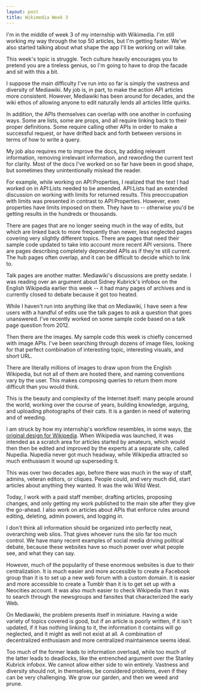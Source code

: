 ```yaml
---
layout: post
title: Wikimedia Week 3
---
```


I'm in the middle of week 3 of my internship with Wikimedia. I'm still working my way through the top 50 articles, but I'm getting faster. We've also started talking about what shape the app I'll be working on will take.

This week's topic is struggle. Tech culture heavily encourages you to pretend you are a tireless genius, so I'm going to have to drop the facade and sit with this a bit.

I suppose the main difficulty I've run into so far is simply the vastness and diversity of Mediawiki. My job is, in part, to make the action API articles more consistent. However, Mediawiki has been around for decades, and the wiki ethos of allowing anyone to edit naturally lends all articles little quirks. 

In addition, the APIs themselves can overlap with one another in confusing ways. Some are lists, some are props, and all require linking back to their proper definitions. Some require calling other APIs in order to make a successful request, or have drifted back and forth between versions in terms of how to write a query. 

My job also requires me to improve the docs, by adding relevant information, removing irrelevant information, and rewording the current text for clarity. Most of the docs I've worked on so far have been in good shape, but sometimes they unintentionally mislead the reader. 

For example, while working on API:Properties, I realized that the text I had worked on in API:Lists needed to be amended. API:Lists had an extended discussion on working with limits for returned results. This preoccupation with limits was presented in contrast to API:Properties. However, even properties have limits imposed on them. They have to -- otherwise you'd be getting results in the hundreds or thousands.

There are pages that are no longer seeing much in the way of edits, but which are linked back to more frequently than newer, less neglected pages covering very slightly different topics. There are pages that need their sample code updated to take into account more recent API versions. There are pages describing completely deprecated APIs as if they're still current. The hub pages often overlap, and it can be difficult to decide which to link to.

Talk pages are another matter. Mediawiki's discussions are pretty sedate. I was reading over an argument about Sidney Kubrick's infobox on the English Wikipedia earlier this week -- it had many pages of archives and is currently closed to debate because it got too heated.

While I haven't run into anything like that on Mediawiki, I have seen a few users with a handful of edits use the talk pages to ask a question that goes unanswered. I've recently worked on some sample code based on a talk page question from 2012.

Then there are the images. My sample code this week is chiefly concerned with image APIs. I've been searching through dozens of image files, looking for that perfect combination of interesting topic, interesting visuals, and short URL. 

There are literally millions of images to draw upon from the English Wikipedia, but not all of them are hosted there, and naming conventions vary by the user. This makes composing queries to return them more difficult than you would think.

This is the beauty and complexity of the Internet itself: many people around the world, working over the course of years, building knowledge, arguing, and uploading photographs of their cats. It is a garden in need of watering and of weeding.

I am struck by how my internship's workflow resembles, in some ways, [the original design for Wikipedia](https://en.wikipedia.org/wiki/Wikipedia#History). When Wikipedia was launched, it was intended as a scratch area for articles started by amateurs, which would then then be edited and improved by the  experts at a separate site, called Nupedia. Nupedia never got much headway, while Wikipedia attracted so much enthusiasm it wound up superseding it.

This was over two decades ago, before there was much in the way of staff, admins, veteran editors, or cliques. People could, and very much did, start articles about anything they wanted. It was the wiki Wild West. 

Today, I work with a paid staff member, drafting articles, proposing changes, and only getting my work published to the main site after they give the go-ahead. I also work on articles about APIs that enforce rules around editing, deleting, admin powers, and logging in.

I don't think all information should be organized into perfectly neat, overarching web silos. That gives whoever runs the silo far too much control. We have many recent examples of social media driving political debate, because these websites have so much power over what people see, and what they can say. 

However, much of the popularity of these enormous websites is due to their centralization. It is much easier and more accessible to create a Facebook group than it is to set up a new web forum with a custom domain. It is easier and more accessible to create a Tumblr than it is to get set up with a Neocities account. It was also much easier to check Wikipedia than it was to search through the newsgroups and fansites that characterized the early Web.

On Mediawiki, the problem presents itself in miniature. Having a wide variety of topics covered is good, but if an article is poorly written, if it isn't updated, if it has nothing linking to it, the information it contains will go neglected, and it might as well not exist at all. A combination of decentralized enthusiasm and more centralized maintainence seems ideal.

Too much of the former leads to information overload, while too much of the latter leads to deadlocks, like the entrenched argument over the Stanley Kubrick infobox. We cannot allow either side to win entirely. Vastness and diversity should not, in themselves, be considered problems, even if they can be very challenging. We grow our garden, and then we weed and prune. 
